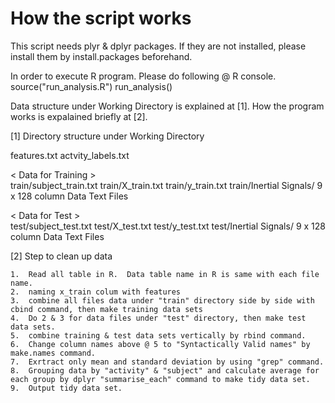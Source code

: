 # How the script works
  This script needs plyr & dplyr packages. 
  If they are not installed, please install them by install.packages beforehand.

  In order to execute R program.  Please do  following @ R console.
     source("run_analysis.R")
     run_analysis()

   Data structure under Working Directory is explained at [1].
   How the program works is expalained briefly at [2].
   
[1] Directory structure under Working Directory

   features.txt
   actvity_labels.txt
 
 < Data for Training >  
   train/subject_train.txt
   train/X_train.txt
   train/y_train.txt
   train/Inertial Signals/  9 x 128 column Data Text Files

 < Data for Test >  
   test/subject_test.txt
   test/X_test.txt
   test/y_test.txt
   test/Inertial Signals/  9 x 128 column Data Text Files

	
[2] Step to clean up data

	1.  Read all table in R.  Data table name in R is same with each file name.
	2.	naming x_train colum with features
	3.	combine all files data under "train" directory side by side with cbind command, then make training data sets
	4.  Do 2 & 3 for data files under "test" directory, then make test data sets.
	5.  combine training & test data sets vertically by rbind command.
	6.  Change column names above @ 5 to "Syntactically Valid names" by make.names command.
	7.  Exrtract only mean and standard deviation by using "grep" command.
	8.  Grouping data by "activity" & "subject" and calculate average for each group by dplyr "summarise_each" command to make tidy data set.
	9.	Output tidy data set.  
